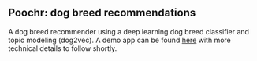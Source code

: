 ## Poochr: dog breed recommendations

A dog breed recommender using a deep learning dog breed classifier and topic modeling (dog2vec). A demo app can be found [here](https://poochr-182700.appspot.com/) with more technical details to follow shortly.
